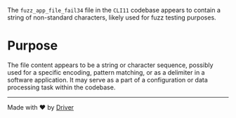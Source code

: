 <!--------------------------------------------------------------------------------->
<!-- IMPORTANT: This file is auto-generated by Driver (https://driver.ai). -------->
<!-- Manual edits may be overwritten on future commits. --------------------------->
<!--------------------------------------------------------------------------------->

The `fuzz_app_file_fail34` file in the `CLI11` codebase appears to contain a string of non-standard characters, likely used for fuzz testing purposes.

# Purpose
The file content appears to be a string or character sequence, possibly used for a specific encoding, pattern matching, or as a delimiter in a software application. It may serve as a part of a configuration or data processing task within the codebase.

---
Made with ❤️ by [Driver](https://www.driver.ai/)